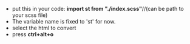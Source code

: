 * put this in your code: **import st from "./index.scss"**//(can be path to your scss file)
* The variable name is fixed to 'st' for now.
* select the html to convert
* press **ctrl+alt+o**

